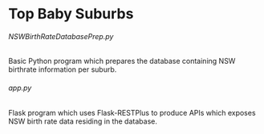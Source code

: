# Top Baby Suburbs

<h6>NSWBirthRateDatabasePrep.py</h6>
Basic Python program which prepares the database containing NSW birthrate information per suburb.

<h6>app.py</h6>
Flask program which uses Flask-RESTPlus to produce APIs which exposes NSW birth rate data residing in the database.